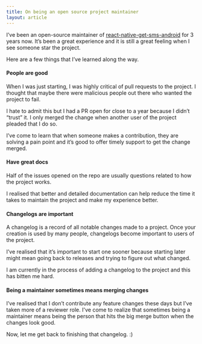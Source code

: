 ```yaml
---
title: On being an open source project maintainer
layout: article
---
```


I’ve been an open-source maintainer of [react-native-get-sms-android](https://github.com/briankabiro/react-native-get-sms-android) for 3 years now. It’s been a great experience and it is still a great feeling when I see someone star the project.

Here are a few things that I’ve learned along the way.

#### People are good
When I was just starting, I was highly critical of pull requests to the project. I thought that maybe there were malicious people out there who wanted the project to fail.

I hate to admit this but I had a PR open for close to a year because I didn’t “trust” it. I only merged the change when another user of the project pleaded that I do so.

I’ve come to learn that when someone makes a contribution, they are solving a pain point and it’s good to offer timely support to get the change merged.

#### Have great docs
Half of the issues opened on the repo are usually questions related to how the project works.

I realised that better and detailed documentation can help reduce the time it takes to maintain the project and make my experience better.

#### Changelogs are important
A changelog is a record of all notable changes made to a project. Once your creation is used by many people, changelogs become important to users of the project.

I’ve realised that it’s important to start one sooner because starting later might mean going back to releases and trying to figure out what changed.

I am currently in the process of adding a changelog to the project and this has bitten me hard.

#### Being a maintainer sometimes means merging changes

I’ve realised that I don’t contribute any feature changes these days but I’ve taken more of a reviewer role. I've come to realize that sometimes being a maintainer means being the person that hits the big merge button when the changes look good.


Now, let me get back to finishing that changelog. :)

